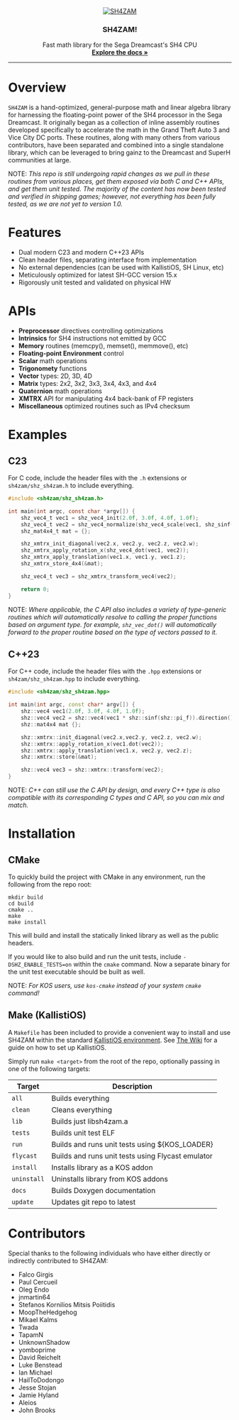 <!-- PROJECT LOGO -->
<div align="center">
  <a href="https://github.com/gyrovorbis/sh4zam">
    <img src="http://sh4zam.elysianshadows.com/logo.png" alt="SH4ZAM">
  </a>
  <h3 align="center"><strong>SH4ZAM!</strong></h3>
  <p align="center">
    Fast math library for the Sega Dreamcast's SH4 CPU
    <br />
    <a href="http://sh4zam.elysianshadows.com"><strong>Explore the docs »</strong></a>
  </p>
</div>
<hr>

# Overview
`SH4ZAM` is a hand-optimized, general-purpose math and linear algebra library for harnessing the floating-point power of the SH4 processor in the Sega Dreamcast. It originally began as a collection of inline assembly routines developed specifically to accelerate the math in the Grand Theft Auto 3 and Vice City DC ports. These routines, along with many others from various contributors, have been separated and combined into a single standalone library, which can be leveraged to bring gainz to the Dreamcast and SuperH communities at large.

NOTE: <i>This repo is still undergoing rapid changes as we pull in these routines from various places, get them exposed via both C and C++ APIs, and get them unit tested. The majority of the content has now been tested and verified in shipping games; however, not everything has been fully tested, as we are not yet to version 1.0.</i>

# Features
- Dual modern C23 and modern C++23 APIs
- Clean header files, separating interface from implementation
- No external dependencies (can be used with KallistiOS, SH Linux, etc)
- Meticulously optimized for latest SH-GCC version 15.x
- Rigorously unit tested and validated on physical HW

# APIs
- **Preprocessor** directives controlling optimizations
- **Intrinsics** for SH4 instructions not emitted by GCC
- **Memory** routines (memcpy(), memset(), memmove(), etc)
- **Floating-point Environment** control
- **Scalar** math operations
- **Trigonomety** functions
- **Vector** types: 2D, 3D, 4D
- **Matrix** types: 2x2, 3x2, 3x3, 3x4, 4x3, and 4x4
- **Quaternion** math operations
- **XMTRX** API for manipulating 4x4 back-bank of FP registers
- **Miscellaneous** optimized routines such as IPv4 checksum

# Examples

## C23
For C code, include the header files with the `.h` extensions or `sh4zam/shz_sh4zam.h` to include everything.

```c
#include <sh4zam/shz_sh4zam.h>

int main(int argc, const char *argv[]) {
    shz_vec4_t vec1 = shz_vec4_init(2.0f, 3.0f, 4.0f, 1.0f);
    shz_vec4_t vec2 = shz_vec4_normalize(shz_vec4_scale(vec1, shz_sinf(SHZ_F_PI)));
    shz_mat4x4_t mat = {};

    shz_xmtrx_init_diagonal(vec2.x, vec2.y, vec2.z, vec2.w);
    shz_xmtrx_apply_rotation_x(shz_vec4_dot(vec1, vec2));
    shz_xmtrx_apply_translation(vec1.x, vec1.y, vec1.z);
    shz_xmtrx_store_4x4(&mat);

    shz_vec4_t vec3 = shz_xmtrx_transform_vec4(vec2);

    return 0;
}
```

NOTE: <i>Where applicable, the C API also includes a variety of type-generic routines which will automatically resolve to calling the proper functions based on argument type. for example, `shz_vec_dot()` will automatically forward to the proper routine based on the type of vectors passed to it.</i>

## C++23
For C++ code, include the header files with the `.hpp` extensions or `sh4zam/shz_sh4zam.hpp` to include everything.

```cxx
#include <sh4zam/shz_sh4zam.hpp>

int main(int argc, const char* argv[]) {
    shz::vec4 vec1(2.0f, 3.0f, 4.0f, 1.0f);
    shz::vec4 vec2 = shz::vec4(vec1 * shz::sinf(shz::pi_f)).direction();
    shz::mat4x4 mat {};

    shz::xmtrx::init_diagonal(vec2.x,vec2.y, vec2.z, vec2.w);
    shz::xmtrx::apply_rotation_x(vec1.dot(vec2));
    shz::xmtrx::apply_translation(vec1.x, vec2.y, vec2.z);
    shz::xmtrx::store(&mat);

    shz::vec4 vec3 = shz::xmtrx::transform(vec2);
}
```

NOTE: <i>C++ can still use the C API by design, and every C++ type is also compatible with its corresponding C types and C API, so you can mix and match.</i>

# Installation

## CMake
To quickly build the project with CMake in any environment, run the following from the repo root:
```
mkdir build
cd build
cmake ..
make
make install
```
This will build and install the statically linked library as well as the public headers.

If you would like to also build and run the unit tests, include `-DSHZ_ENABLE_TESTS=on` within the `cmake` command. Now a separate binary for the unit test executable should be built as well.

NOTE: <i>For KOS users, use `kos-cmake` instead of your system `cmake` command!</i>

## Make (KallistiOS)
A `Makefile` has been included to provide a convenient way to install and use SH4ZAM within the standard [KallistiOS environment](https://github.com/KallistiOS/KallistiOS). See [The Wiki](https://dreamcast.wiki/Getting_Started_with_Dreamcast_development) for a guide on how to set up KallistiOS.

Simply run `make <target>` from the root of the repo, optionally passing in one of the following targets:

Target      | Description
------------|------------
`all`       | Builds everything
`clean`     | Cleans everything
`lib`       | Builds just libsh4zam.a
`tests`     | Builds unit test ELF
`run`       | Builds and runs unit tests using ${KOS_LOADER}
`flycast`   | Builds and runs unit tests using Flycast emulator
`install`   | Installs library as a KOS addon
`uninstall` | Uninstalls library from KOS addons
`docs`      | Builds Doxygen documentation
`update`    | Updates git repo to latest

# Contributors

Special thanks to the following individuals who have either directly or indirectly contributed to SH4ZAM:
- Falco Girgis
- Paul Cercueil
- Oleg Endo
- jnmartin64
- Stefanos Kornilios Mitsis Poiitidis
- MoopTheHedgehog
- Mikael Kalms
- Twada
- TapamN
- UnknownShadow
- yomboprime
- David Reichelt
- Luke Benstead
- Ian Michael
- HailToDodongo
- Jesse Stojan
- Jamie Hyland
- Aleios
- John Brooks
